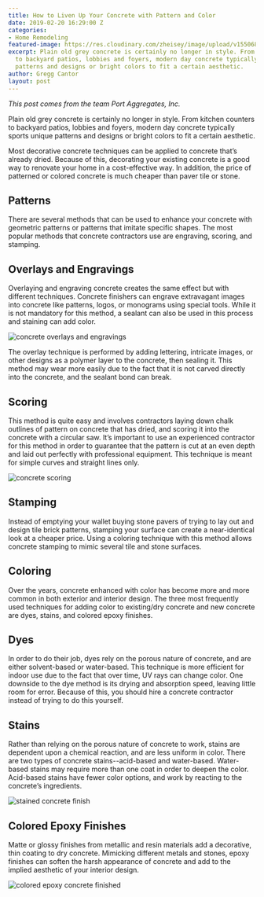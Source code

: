 ```yaml
---
title: How to Liven Up Your Concrete with Pattern and Color
date: 2019-02-20 16:29:00 Z
categories:
- Home Remodeling
featured-image: https://res.cloudinary.com/zheisey/image/upload/v1550680678/murray-lampert/misc/stained-concrete.jpg
excerpt: Plain old grey concrete is certainly no longer in style. From kitchen counters
  to backyard patios, lobbies and foyers, modern day concrete typically sports unique
  patterns and designs or bright colors to fit a certain aesthetic.
author: Gregg Cantor
layout: post
---
```


_This post comes from the team Port Aggregates, Inc._

Plain old grey concrete is certainly no longer in style. From kitchen counters to backyard patios, lobbies and foyers, modern day concrete typically sports unique patterns and designs or bright colors to fit a certain aesthetic.

Most decorative concrete techniques can be applied to concrete that’s already dried. Because of this, decorating your existing concrete is a good way to renovate your home in a cost-effective way. In addition, the price of patterned or colored concrete is much cheaper than paver tile or stone.

## Patterns

There are several methods that can be used to enhance your concrete with geometric patterns or patterns that imitate specific shapes. The most popular methods that concrete contractors use are engraving, scoring, and stamping. 

## Overlays and Engravings

Overlaying and engraving concrete creates the same effect but with different techniques. Concrete finishers can engrave extravagant images into concrete like patterns, logos, or monograms using special tools. While it is not mandatory for this method, a sealant can also be used in this process and staining can add color.

![concrete overlays and engravings](https://res.cloudinary.com/zheisey/image/upload/v1550680678/murray-lampert/misc/concrete-overlay.jpg)

The overlay technique is performed by adding lettering, intricate images, or other designs as a polymer layer to the concrete, then sealing it. This method may wear more easily due to the fact that it is not carved directly into the concrete, and the sealant bond can break. 

## Scoring

This method is quite easy and involves contractors laying down chalk outlines of pattern on concrete that has dried, and scoring it into the concrete with a circular saw. It’s important to use an experienced contractor for this method in order to guarantee that the pattern is cut at an even depth and laid out perfectly with professional equipment. This technique is meant for simple curves and straight lines only.

![concrete scoring](https://res.cloudinary.com/zheisey/image/upload/v1550680678/murray-lampert/misc/cement-wall.jpg)

## Stamping

Instead of emptying your wallet buying stone pavers of trying to lay out and design tile brick patterns, stamping your surface can create a near-identical look at a cheaper price. Using a coloring technique with this method allows concrete stamping to mimic several tile and stone surfaces.

## Coloring

Over the years, concrete enhanced with color has become more and more common in both exterior and interior design. The three most frequently used techniques for adding color to existing/dry concrete and new concrete are dyes, stains, and colored epoxy finishes.

## Dyes

In order to do their job, dyes rely on the porous nature of concrete, and are either solvent-based or water-based. This technique is more efficient for indoor use due to the fact that over time, UV rays can change color. One downside to the dye method is its drying and absorption speed, leaving little room for error. Because of this, you should hire a concrete contractor instead of trying to do this yourself.

## Stains

Rather than relying on the porous nature of concrete to work, stains are dependent upon a chemical reaction, and are less uniform in color. There are two types of concrete stains--acid-based and water-based. Water-based stains may require more than one coat in order to deepen the color. Acid-based stains have fewer color options, and work by reacting to the concrete’s ingredients.

![stained concrete finish](https://res.cloudinary.com/zheisey/image/upload/v1550680678/murray-lampert/misc/stained-concrete.jpg)

## Colored Epoxy Finishes

Matte or glossy finishes from metallic and resin materials add a decorative, thin coating to dry concrete. Mimicking different metals and stones, epoxy finishes can soften the harsh appearance of concrete and add to the implied aesthetic of your interior design.

![colored epoxy concrete finished](https://res.cloudinary.com/zheisey/image/upload/v1550680678/murray-lampert/misc/colored-epoxy-concrete-finish.jpg)